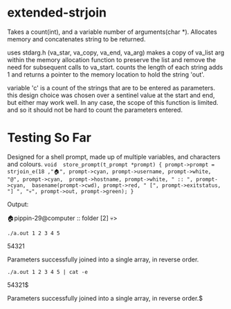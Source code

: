 # extended-strjoin
Takes a count(int), and a variable number of arguments(char *). Allocates memory and concatenates string to be returned.

uses stdarg.h (va_star, va_copy, va_end, va_arg)
makes a copy of va_list arg within the memory allocation function to preserve the list and remove the need for subsequent calls to va_start.
counts the length of each string
adds 1 and returns a pointer to the memory location to hold the string 'out'.

variable 'c' is a count of the strings that are to be entered as parameters.
this design choice was chosen over a sentinel value at the start and end, but either may work well.
In any case, the scope of this function is limited. and so it should not be hard to count the parameters entered.

# Testing So Far

Designed for a shell prompt, made up of multiple variables, and characters and colours.
``void	store_prompt(t_prompt *prompt)
{
	prompt->prompt = strjoin_e(18 ,"🏠", prompt->cyan,
		prompt->username, prompt->white, "@", prompt->cyan, 
			prompt->hostname, prompt->white, " :: ", prompt->cyan, 
				basename(prompt->cwd), prompt->red, " [", prompt->exitstatus, "] ",
					"💀", prompt->out, prompt->green);
}	``

Output:

🏠pippin-29@computer :: folder [2] 💀>

``./a.out 1 2 3 4 5``

54321

Parameters successfully joined into a single array, in reverse order.


``./a.out 1 2 3 4 5 | cat -e``

54321$

Parameters successfully joined into a single array, in reverse order.$
